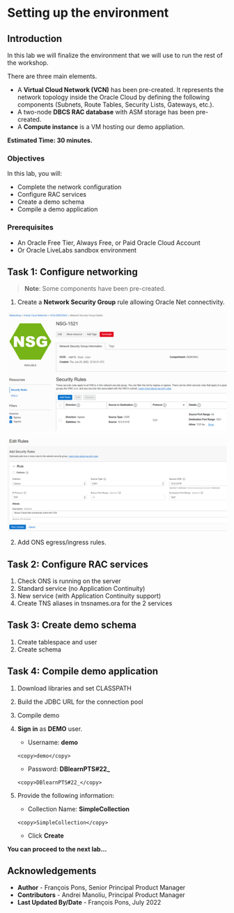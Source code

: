 # Setting up the environment

## Introduction

In this lab we will finalize the environment that we will use to run the rest of the workshop.

There are three main elements.

* A **Virtual Cloud Network (VCN)** has been pre-created. It represents the network topology inside the Oracle Cloud by defining the following components (Subnets, Route Tables, Security Lists, Gateways, etc.).
* A two-node **DBCS RAC database** with ASM storage has been pre-created.
* A **Compute instance** is a VM hosting our demo appliation.

**Estimated Time: 30 minutes.**

### Objectives

In this lab, you will:

* Complete the network configuration
* Configure RAC services
* Create a demo schema
* Compile a demo application

### Prerequisites

* An Oracle Free Tier, Always Free, or Paid Oracle Cloud Account
* Or Oracle LiveLabs sandbox environment

## Task 1: Configure networking


> **Note**: Some components have been pre-created.

1. Create a **Network Security Group** rule allowing Oracle Net connectivity.

![NSGdef](./images/task1/image100.png)

![NSGrule](./images/task1/image200.png)


2. Add ONS egress/ingress rules.


## Task 2: Configure RAC services

1. Check ONS is running on the server
2. Standard service (no Application Continuity)
3. New service (with Application Continuity support)
4. Create TNS aliases in tnsnames.ora for the 2 services


## Task 3: Create demo schema

1. Create tablespace and user
2. Create  schema


## Task 4: Compile demo application

1. Download libraries and set CLASSPATH
2. Build the JDBC URL for the connection pool
3. Compile demo


15. **Sign in** as **DEMO** user.

    - Username: **demo**
    ```
    <copy>demo</copy>
    ```
    - Password: **DBlearnPTS#22_**
    ```
    <copy>DBlearnPTS#22_</copy>
    ```



18. Provide the following information:

    - Collection Name: **SimpleCollection**
    ```
    <copy>SimpleCollection</copy>
    ```
    - Click **Create**


**You can proceed to the next lab…**


## Acknowledgements
* **Author** - François Pons, Senior Principal Product Manager
* **Contributors** - Andrei Manoliu, Principal Product Manager
* **Last Updated By/Date** - François Pons, July 2022
